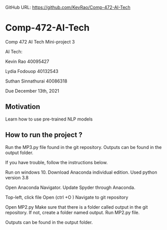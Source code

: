 GitHub URL: https://github.com/KevRao/Comp-472-AI-Tech
# Comp-472-AI-Tech

Comp 472 AI Tech Mini-project 3


AI Tech:

Kevin Rao 40095427

Lydia Fodouop 40132543

Suthan Sinnathurai 40086318

Due December 13th, 2021



## Motivation
Learn how to use pre-trained NLP models

## How to run the project ?

Run the MP3.py file found in the git repository.
Outputs can be found in the output folder. 

If you have trouble, follow the instructions below.

Run on windows 10.
Download Anaconda individual edition.
Used python version 3.8

Open Anaconda Navigator.
Update Spyder through Anaconda.

Top-left, click file Open (ctrl +O )
Navigate to git repository

Open MP2.py
Make sure that there is a folder called output in the git repository. If not, create a folder named output.
Run MP2.py file. 

Outputs can be found in the output folder.



